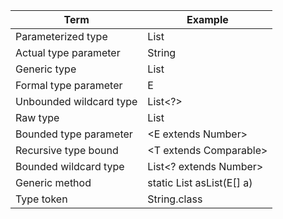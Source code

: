 | Term | Example |
| ---- | --- |
| Parameterized type | List<String> |
| Actual type parameter | String |
| Generic type | List<E> |
| Formal type parameter | E |
| Unbounded wildcard type | List<?> |
| Raw type | List |
| Bounded type parameter | \<E extends Number> |
| Recursive type bound | <T extends Comparable<T>> |
| Bounded wildcard type | List<? extends Number> |
| Generic method | static <E> List<E> asList(E[] a) |
| Type token | String.class |